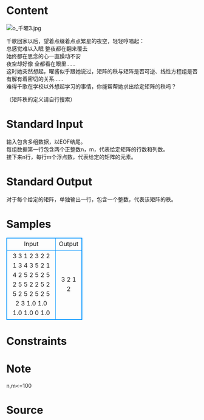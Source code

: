 
# Content

![o_千曜3.jpg](/source/lutece/yao-jiang-de-xian-xing-dai-shu-ke-tang-er/img/aHR0cHM6Ly9pLmxvbGkubmV0LzIwMTkvMTEvMjEvcEZLR1ViUFJNM2ZOd0lWLmpwZw==.jpg)

千歌回家以后，望着点缀着点点繁星的夜空，轻轻哼唱起：   
总感觉难以入眠 整夜都在翻来覆去    
始终都在思念的心一直躁动不安    
夜空却好像 全都看在眼里……    
这时她突然想起，曜酱似乎跟她说过，矩阵的秩与矩阵是否可逆、线性方程组是否有解有着密切的关系……    
难得千歌在学校以外想起学习的事情，你能帮帮她求出给定矩阵的秩吗？     
    
（矩阵秩的定义请自行搜索）

# Standard Input

输入包含多组数据，以EOF结尾。   
每组数据第一行包含两个正整数n，m，代表给定矩阵的行数和列数。    
接下来n行，每行m个浮点数，代表给定的矩阵的元素。

# Standard Output

对于每个给定的矩阵，单独输出一行，包含一个整数，代表该矩阵的秩。

# Samples

<style>
        table,table tr th, table tr td { border:1px solid #0094ff; }
        table { width: 200px; min-height: 25px; line-height: 25px; text-align: center; border-collapse: collapse;}   
    </style>
<table>
	<tr>
		<td>Input</td>
		<td>Output</td>
	</tr>
<tr><td>3 3
1 2 3
2 2 1
3 4 3
5 2
1 4
2 5
2 5
2 5
2 5
5 2
2 5
2 5
2 5
2 5
2 5
2 3
1.0 1.0 1.0
1.0 0 1.0</td><td>3
2
1
2
</td></tr></table>


# Constraints



# Note

n,m<=100

# Source


